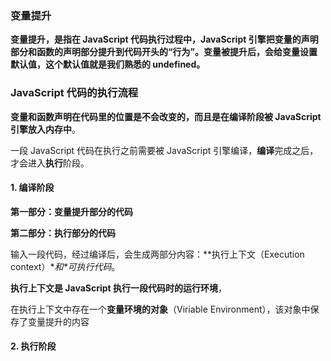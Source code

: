 

### 变量提升

**变量提升，是指在 JavaScript 代码执行过程中，JavaScript 引擎把变量的声明部分和函数的声明部分提升到代码开头的“行为”。变量被提升后，会给变量设置默认值，这个默认值就是我们熟悉的 undefined。**

### JavaScript 代码的执行流程

**变量和函数声明在代码里的位置是不会改变的，而且是在编译阶段被 JavaScript 引擎放入内存中**。

一段 JavaScript 代码在执行之前需要被 JavaScript 引擎编译，**编译**完成之后，才会进入**执行**阶段。

#### 1. 编译阶段

**第一部分：变量提升部分的代码**

**第二部分：执行部分的代码**

输入一段代码，经过编译后，会生成两部分内容：**执行上下文（Execution context）\**和\**可执行代码**。

**执行上下文是 JavaScript 执行一段代码时的运行环境**，

在执行上下文中存在一个**变量环境的对象**（Viriable Environment），该对象中保存了变量提升的内容

#### 2. 执行阶段

